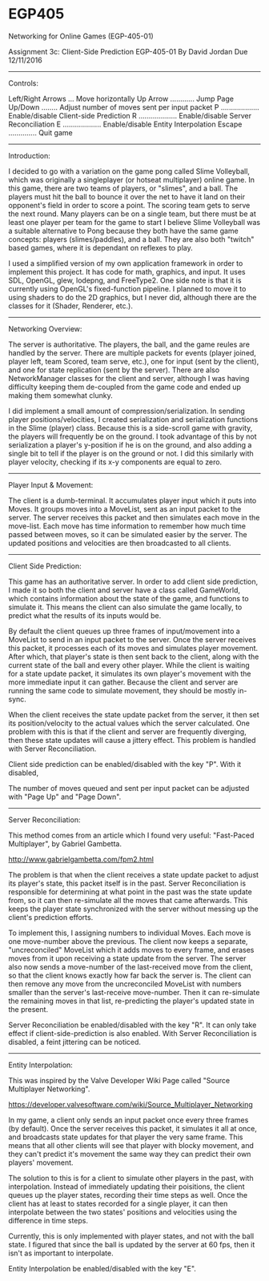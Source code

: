 # EGP405
Networking for Online Games (EGP-405-01)


Assignment 3c: Client-Side Prediction
EGP-405-01
By David Jordan
Due 12/11/2016


------------------------------------------------------------------------------
Controls:

Left/Right Arrows ... Move horizontally
Up Arrow ............ Jump
Page Up/Down ........ Adjust number of moves sent per input packet
P ................... Enable/disable Client-side Prediction
R ................... Enable/disable Server Reconciliation
E ................... Enable/disable Entity Interpolation
Escape .............. Quit game


------------------------------------------------------------------------------
Introduction:

I decided to go with a variation on the game pong called Slime Volleyball, which
was originally a singleplayer (or hotseat multiplayer) online game. In this game,
there are two teams of players, or "slimes", and a ball. The players must hit the
ball to bounce it over the net to have it land on their opponent's field in order
to score a point. The scoring team gets to serve the next round. Many players can
be on a single team, but there must be at least one player per team for the game
to start I believe Slime Volleyball was a suitable alternative to Pong because
they both have the same game concepts: players (slimes/paddles), and a ball. They
are also both "twitch" based games, where it is dependant on reflexes to play.

I used a simplified version of my own application framework in order to implement
this project. It has code for math, graphics, and input. It uses SDL, OpenGL,
glew, lodepng, and FreeType2. One side note is that it is currently using
OpenGL's fixed-function pipeline. I planned to move it to using shaders to do the
2D graphics, but I never did, although there are the classes for it (Shader,
Renderer, etc.).


------------------------------------------------------------------------------
Networking Overview:

The server is authoritative. The players, the ball, and the game reules are
handled by the server. There are multiple packets for events (player joined,
player left, team Scored, team serve, etc.), one for input (sent by the client),
and one for state replication (sent by the server). There are also NetworkManager
classes for the client and server, although I was having difficulty keeping them
de-coupled from the game code and ended up making them somewhat clunky.

I did implement a small amount of compression/serialization. In sending player
positions/velocities, I created serialization and serialization functions in the
Slime (player) class. Because this is a side-scroll game with gravity, the players
will frequently be on the ground. I took advantage of this by not serialization a
player's y-position if he is on the ground, and also adding a single bit to tell if
the player is on the ground or not. I did this similarly with player velocity,
checking if its x-y components are equal to zero.


--------------------------
Player Input & Movement:

The client is a dumb-terminal. It accumulates player input which it puts into
Moves. It groups moves into a MoveList, sent as an input packet to the server. The
server receives this packet and then simulates each move in the move-list. Each
move has time information to remember how much time passed between moves, so it
can be simulated easier by the server. The updated positions and velocities are
then broadcasted to all clients.


------------------------------------------------------------------------------
Client Side Prediction:

This game has an authoritative server. In order to add client side prediction, I
made it so both the client and server have a class called GameWorld, which contains
information about the state of the game, and functions to simulate it. This means
the client can also simulate the game locally, to predict what the results of its
inputs would be. 

By default the client queues up three frames of input/movement into a MoveList to
send in an input packet to the server. Once the server receives this packet, it
processes each of its moves and simulates player movement. After which, that
player's state is then sent back to the client, along with the current state of the
ball and every other player. While the client is waiting for a state update packet,
it simulates its own player's movement with the more immediate input it can gather.
Because the client and server are running the same code to simulate movement, they
should be mostly in-sync.

When the client receives the state update packet from the server, it then set its
position/velocity to the actual values which the server calculated. One problem
with this is that if the client and server are frequently diverging, then these
state updates will cause a jittery effect. This problem is handled with Server
Reconciliation.

Client side prediction can be enabled/disabled with the key "P".
With it disabled, 

The number of moves queued and sent per input packet can be adjusted
with "Page Up" and "Page Down".


------------------------------------------------------------------------------
Server Reconciliation:

This method comes from an article which I found very useful: "Fast-Paced
Multiplayer", by Gabriel Gambetta.

http://www.gabrielgambetta.com/fpm2.html

The problem is that when the client receives a state update packet to adjust its
player's state, this packet itself is in the past. Server Reconciliation is
responsible for determining at what point in the past was the state update from,
so it can then re-simulate all the moves that came afterwards. This keeps the
player state synchronized with the server without messing up the client's
prediction efforts.

To implement this, I assigning numbers to individual Moves. Each move is one
move-number above the previous. The client now keeps a separate, "uncreconciled"
MoveList which it adds moves to every frame, and erases moves from it upon
receiving a state update from the server. The server also now sends a move-number
of the last-received move from the client, so that the client knows exactly how
far back the server is. The client can then remove any move from the
uncreconciled MoveList with numbers smaller than the server's last-receive
move-number. Then it can re-simulate the remaining moves in that list,
re-predicting the player's updated state in the present.

Server Reconciliation be enabled/disabled with the key "R".
It can only take effect if client-side-prediction is also enabled.
With Server Reconciliation is disabled, a feint jittering can be noticed.


------------------------------------------------------------------------------
Entity Interpolation:

This was inspired by the Valve Developer Wiki Page called "Source Multiplayer
Networking".

https://developer.valvesoftware.com/wiki/Source_Multiplayer_Networking

In my game, a client only sends an input packet once every three frames (by
default). Once the server receives this packet, it simulates it all at once, and
broadcasts state updates for that player the very same frame. This means that all
other clients will see that player with blocky movement, and they can't predict
it's movement the same way they can predict their own players' movement.

The solution to this is for a client to simulate other players in the past, with
interpolation. Instead of immediately updating their poisitions, the client queues
up the player states, recording their time steps as well. Once the client has at
least to states recorded for a single player, it can then interpolate between the
two states' positions and velocities using the difference in time steps.

Currently, this is only implemented with player states, and not with the ball
state. I figured that since the ball is updated by the server at 60 fps, then it
isn't as important to interpolate.

Entity Interpolation be enabled/disabled with the key "E".

